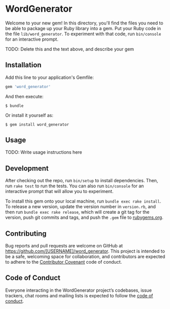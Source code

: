 # WordGenerator

Welcome to your new gem! In this directory, you'll find the files you need to be able to package up your Ruby library into a gem. Put your Ruby code in the file `lib/word_generator`. To experiment with that code, run `bin/console` for an interactive prompt.

TODO: Delete this and the text above, and describe your gem

## Installation

Add this line to your application's Gemfile:

```ruby
gem 'word_generator'
```

And then execute:

    $ bundle

Or install it yourself as:

    $ gem install word_generator

## Usage

TODO: Write usage instructions here

## Development

After checking out the repo, run `bin/setup` to install dependencies. Then, run `rake test` to run the tests. You can also run `bin/console` for an interactive prompt that will allow you to experiment.

To install this gem onto your local machine, run `bundle exec rake install`. To release a new version, update the version number in `version.rb`, and then run `bundle exec rake release`, which will create a git tag for the version, push git commits and tags, and push the `.gem` file to [rubygems.org](https://rubygems.org).

## Contributing

Bug reports and pull requests are welcome on GitHub at https://github.com/[USERNAME]/word_generator. This project is intended to be a safe, welcoming space for collaboration, and contributors are expected to adhere to the [Contributor Covenant](http://contributor-covenant.org) code of conduct.

## Code of Conduct

Everyone interacting in the WordGenerator project’s codebases, issue trackers, chat rooms and mailing lists is expected to follow the [code of conduct](https://github.com/[USERNAME]/word_generator/blob/master/CODE_OF_CONDUCT.md).
